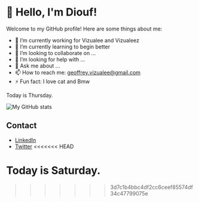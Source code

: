 # 👋 Hello, I'm Diouf!

Welcome to my GitHub profile! Here are some things about me:

- 🔭 I’m currently working for Vizualee and Vizualeez
- 🌱 I’m currently learning to begin better
- 👯 I’m looking to collaborate on ...
- 🤔 I’m looking for help with ...
- 💬 Ask me about ...
- 📫 How to reach me: geoffrey.vizualee@gmail.com  
- ⚡ Fun fact: I love cat and Bmw

Today is Thursday.

![My GitHub stats](https://github-readme-stats.vercel.app/api?username=DioufFLR&show_icons=true&theme=radical)

## Contact

- [LinkedIn](https://www.linkedin.com/in/YOUR_LINKEDIN)
- [Twitter](https://twitter.com/YOUR_TWITTER)
<<<<<<< HEAD



Today is Saturday.
=======
>>>>>>> 3d7c1b4bbc4df2cc6ceef85574df34c47799075e
